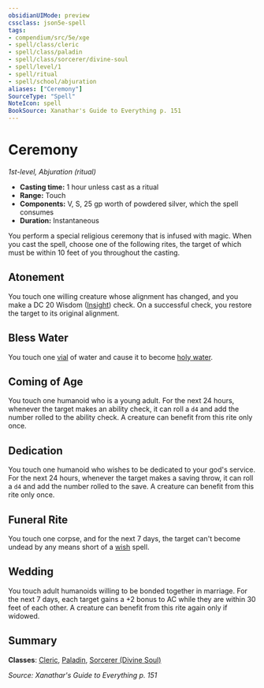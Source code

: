 ```yaml
---
obsidianUIMode: preview
cssclass: json5e-spell
tags:
- compendium/src/5e/xge
- spell/class/cleric
- spell/class/paladin
- spell/class/sorcerer/divine-soul
- spell/level/1
- spell/ritual
- spell/school/abjuration
aliases: ["Ceremony"]
SourceType: "Spell"
NoteIcon: spell
BookSource: Xanathar's Guide to Everything p. 151
---
```

# Ceremony
*1st-level, Abjuration (ritual)*  

- **Casting time:** 1 hour unless cast as a ritual
- **Range:** Touch
- **Components:** V, S, 25 gp worth of powdered silver, which the spell consumes
- **Duration:** Instantaneous

You perform a special religious ceremony that is infused with magic. When you cast the spell, choose one of the following rites, the target of which must be within 10 feet of you throughout the casting.

## Atonement

You touch one willing creature whose alignment has changed, and you make a DC 20 Wisdom ([Insight](/3-Mechanics/CLI/rules/skills.md#Insight)) check. On a successful check, you restore the target to its original alignment.

## Bless Water

You touch one [vial](/3-Mechanics/CLI/items/vial.md) of water and cause it to become [holy water](/3-Mechanics/CLI/items/holy-water-flask.md).

## Coming of Age

You touch one humanoid who is a young adult. For the next 24 hours, whenever the target makes an ability check, it can roll a `d4` and add the number rolled to the ability check. A creature can benefit from this rite only once.

## Dedication

You touch one humanoid who wishes to be dedicated to your god's service. For the next 24 hours, whenever the target makes a saving throw, it can roll a `d4` and add the number rolled to the save. A creature can benefit from this rite only once.

## Funeral Rite

You touch one corpse, and for the next 7 days, the target can't become undead by any means short of a [wish](/3-Mechanics/CLI/spells/wish.md) spell.

## Wedding

You touch adult humanoids willing to be bonded together in marriage. For the next 7 days, each target gains a +2 bonus to AC while they are within 30 feet of each other. A creature can benefit from this rite again only if widowed.

## Summary

**Classes**: [Cleric](/3-Mechanics/CLI/classes/cleric.md), [Paladin](/3-Mechanics/CLI/classes/paladin.md), [Sorcerer (Divine Soul)](/3-Mechanics/CLI/classes/sorcerer-divine-soul-xge.md)

*Source: Xanathar's Guide to Everything p. 151*